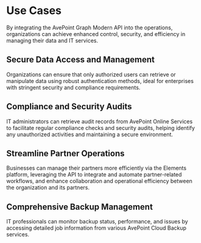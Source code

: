 # Use Cases  

By integrating the AvePoint Graph Modern API into the operations, organizations can achieve enhanced control, security, and efficiency in managing their data and IT services.  

## Secure Data Access and Management  

Organizations can ensure that only authorized users can retrieve or manipulate data using robust authentication methods, ideal for enterprises with stringent security and compliance requirements.  

## Compliance and Security Audits  

IT administrators can retrieve audit records from AvePoint Online Services to facilitate regular compliance checks and security audits, helping identify any unauthorized activities and maintaining a secure environment.  

## Streamline Partner Operations  

Businesses can manage their partners more efficiently via the Elements platform, leveraging the API to integrate and automate partner-related workflows, and enhance collaboration and operational efficiency between the organization and its partners.  

## Comprehensive Backup Management  

IT professionals can monitor backup status, performance, and issues by accessing detailed job information from various AvePoint Cloud Backup services.  